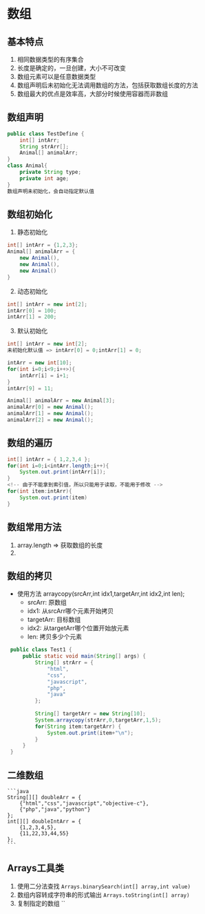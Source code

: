# 数组
## 基本特点
   1. 相同数据类型的有序集合
   2. 长度是确定的，一旦创建，大小不可改变
   3. 数组元素可以是任意数据类型
   4. 数组声明后未初始化无法调用数组的方法，包括获取数组长度的方法
   5. 数组最大的优点是效率高，大部分时候使用容器而非数组
## 数组声明
```java
public class TestDefine {
    int[] intArr;
    String strArr[];
    Animal[] animalArr;
}
class Animal{
	private String type;
	private int age;
}
数组声明未初始化，会自动指定默认值
```
## 数组初始化
   1. 静态初始化
   ```java
   int[] intArr = {1,2,3};
   Animal[] animalArr = {
       new Animal(),
       new Animal(),
       new Animal()
   }
   ```
   2. 动态初始化
   ```java
   int[] intArr = new int[2];
   intArr[0] = 100;
   intArr[1] = 200;
   ```
   3. 默认初始化
   ```java
   int[] intArr = new int[2];
   未初始化默认值 => intArr[0] = 0;intArr[1] = 0;
   ```
```java
intArr = new int[10];
for(int i=0;i<9;i++>){
    intArr[i] = i+1;
}
intArr[9] = 11;

Animal[] animalArr = new Animal[3];
animalArr[0] = new Animal();
animalArr[1] = new Animal();
animalArr[2] = new Animal();
```
## 数组的遍历
```java
int[] intArr = { 1,2,3,4 };
for(int i=0;i<intArr.length;i++){
    System.out.print(intArr[i]);
}
<!-- 由于不能拿到索引值，所以只能用于读取，不能用于修改 -->
for(int item:intArr){
    System.out.print(item)
}
```
## 数组常用方法
   1. array.length => 获取数组的长度
   2. 
## 数组的拷贝
   + 使用方法 arraycopy(srcArr,int idx1,targetArr,int idx2,int len);
      + srcArr: 原数组
      + idx1: 从srcArr哪个元素开始拷贝
      + targetArr: 目标数组
      + idx2: 从targetArr哪个位置开始放元素
      + len: 拷贝多少个元素
   ```java
    public class Test1 {
        public static void main(String[] args) {
            String[] strArr = { 
                "html",
                "css",
                "javascript",
                "php",
                "java"
            };
            
            String[] targetArr = new String[10];
            System.arraycopy(strArr,0,targetArr,1,5);
            for(String item:targetArr) {
                System.out.print(item+"\n");
            }
        }
    }
   ```
## 二维数组

    ```java
    String[][] doubleArr = {
        {"html","css","javascript","objective-c"},
        {"php","java","python"}
    };
    int[][] doubleIntArr = {
        {1,2,3,4,5},
        {11,22,33,44,55}
    };
    ```

## Arrays工具类
  1. 使用二分法查找
  `Arrays.binarySearch(int[] array,int value)`
  2. 数组内容转成字符串的形式输出
  `Arrays.toString(int[] array)`
  3. 复制指定的数组
  ``
